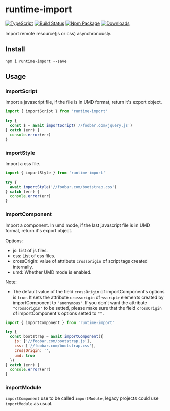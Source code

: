 # runtime-import

[![TypeScript](https://img.shields.io/badge/lang-typescript-blue.svg)](https://www.tslang.cn/) [![Build Status](https://github.com/yusangeng/runtime-import/workflows/test/badge.svg)](https://github.com/yusangeng/runtime-import/actions?query=workflow%3Atest) [![Npm Package](https://badge.fury.io/js/runtime-import.svg)](https://www.npmjs.com/package/runtime-import) [![Downloads](https://img.shields.io/npm/dw/runtime-import.svg?style=flat)](https://www.npmjs.com/package/runtime-import)

Import remote resource(js or css) asynchronously.

## Install

```shell
npm i runtime-import --save
```

## Usage

### importScript

Import a javascript file, if the file is in UMD format, return it's export object.

```js
import { importScript } from 'runtime-import'

try {
  const $ = await importScript('//foobar.com/jquery.js')
} catch (err) {
  console.error(err)
}
```

### importStyle

Import a css file.

```js
import { importStyle } from 'runtime-import'

try {
  await importStyle('//foobar.com/bootstrap.css')
} catch (err) {
  console.error(err)
}
```

### importComponent

Import a component. In umd mode, if the last javascript file is in UMD format, return it's export object.

Options:

- js: List of js files.
- css: List of css files.
- crossOrigin: value of attribute `crossorigin` of script tags created internally.
- umd: Whether UMD mode is enabled.

Note:

- The default value of the field `crossOrigin` of importComponent's options is `true`. It sets the attribute `crossorigin` of `<script>` elements created by importComponent to `"anonymous"`. If you don't want the attribute `"crossorigin"` to be setted, please make sure that the field `crossOrigin` of importComponent's options setted to `""`.

```js
import { importComponent } from 'runtime-import'

try {
  const bootstrap = await importComponent({
    js: ['//foobar.com/bootstrap.js'],
    css: ['//foobar.com/bootstrap.css'],
    crossOrigin: '',
    umd: true
  })
} catch (err) {
  console.error(err)
}
```

### importModule

`importComponent` use to be called `importModule`, legacy projects could use `importModule` as usual.
